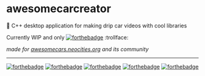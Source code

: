 # awesomecarcreator

🥶 C++ desktop application for making drip car videos with cool libraries

Currently WIP and only [![forthebadge](https://forthebadge.com/images/badges/works-on-my-machine.svg)](https://forthebadge.com) :trollface:

*made for [awesomecars.neocities.org](https://awesomecars.neocities.org "🥶 website") and its community*

---

<p align="center">
	<a href="https://forthebadge.com"><img src="https://forthebadge.com/images/badges/made-with-c-plus-plus.svg" alt="forthebadge"/></a>
	<a href="https://forthebadge.com"><img src="https://media.discordapp.net/attachments/952581392569597962/954680153127129118/uses-vcpkg.png" alt="forthebadge"/></a>
	<a href="https://forthebadge.com"><img src="https://forthebadge.com/images/badges/designed-in-ms-paint.svg" alt="forthebadge"/></a>
	<a href="https://forthebadge.com"><img src="https://forthebadge.com/images/badges/compatibility-betamax.svg" alt="forthebadge"/></a>
	<a href="https://forthebadge.com"><img src="https://forthebadge.com/images/badges/uses-badges.svg" alt="forthebadge"/></a>
</p>
